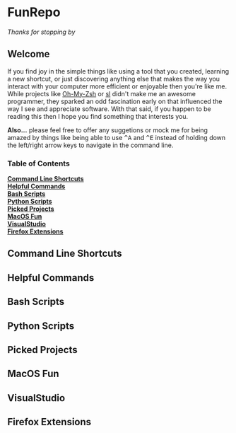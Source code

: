 # FunRepo
<i>Thanks for stopping by</i>
## Welcome
If you find joy in the simple things like using a tool that you created, learning a new shortcut, or just discovering anything else that makes the way you interact with your computer more efficient or enjoyable then you're like me. While projects like [Oh-My-Zsh](https://github.com/robbyrussell/oh-my-zsh.git) or [sl](https://github.com/mtoyoda/sl.git) didn't make me an awesome programmer, they sparked an odd fascination early on that influenced the way I see and appreciate software. With that said, if you happen to be reading this then I hope you find something that interests you.

<b>Also...</b> please feel free to offer any suggetions or mock me for being amazed by things like being able to use <kbd>^</kbd><kbd>A</kbd> and <kbd>^</kbd><kbd>E</kbd> instead of holding down the left/right arrow keys to navigate in the command line.

### Table of Contents
**[Command Line Shortcuts](#command-line-shortcuts)**<br>
**[Helpful Commands](#helpful-commands)**<br>
**[Bash Scripts](#bash-scripts)**<br>
**[Python Scripts](#python-scripts)**<br>
**[Picked Projects](#picked-projects)**<br>
**[MacOS Fun](#macos-fun)**<br>
**[VisualStudio](#visualstudio)**<br>
**[Firefox Extensions](#firefox-extensions)**<br>

## Command Line Shortcuts

## Helpful Commands

## Bash Scripts

## Python Scripts

## Picked Projects

## MacOS Fun

## VisualStudio

## Firefox Extensions
